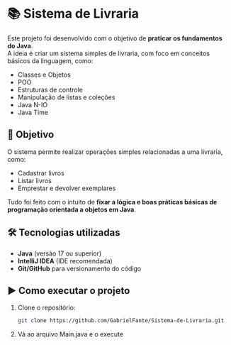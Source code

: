 # 📚 Sistema de Livraria

Este projeto foi desenvolvido com o objetivo de **praticar os fundamentos do Java**.  
A ideia é criar um sistema simples de livraria, com foco em conceitos básicos da linguagem, como:

- Classes e Objetos  
- POO
- Estruturas de controle  
- Manipulação de listas e coleções  
- Java N-IO
- Java Time

## 🚀 Objetivo

O sistema permite realizar operações simples relacionadas a uma livraria, como:

- Cadastrar livros  
- Listar livros  
- Emprestar e devolver exemplares  

Tudo foi feito com o intuito de **fixar a lógica e boas práticas básicas de programação orientada a objetos em Java**.

## 🛠️ Tecnologias utilizadas

- **Java** (versão 17 ou superior)  
- **IntelliJ IDEA** (IDE recomendada)  
- **Git/GitHub** para versionamento do código

## ▶️ Como executar o projeto

1. Clone o repositório:
   ```bash
   git clone https://github.com/GabrielFante/Sistema-de-Livraria.git
   ```
2. Vá ao arquivo Main.java e o execute
